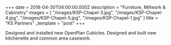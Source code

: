 +++
date = 2018-04-30T04:00:00.000Z
description = "Furniture, Millwork & Cabinetry"
images = [
  "/images/KSP-Chapel-3.jpg",
  "/images/KSP-Chapel-4.jpg",
  "/images/KSP-Chapel-5.jpg",
  "/images/KSP-Chapel-1.jpg"
]
title = "KS Partners"
_template = "post"
+++

Designed and installed new OpenPlan Cubicles. Designed and built new kitchenette and common area casework.
